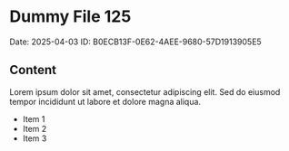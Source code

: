 # Dummy File 125

Date: 2025-04-03
ID: B0ECB13F-0E62-4AEE-9680-57D1913905E5

## Content

Lorem ipsum dolor sit amet, consectetur adipiscing elit.
Sed do eiusmod tempor incididunt ut labore et dolore magna aliqua.

* Item 1
* Item 2
* Item 3

